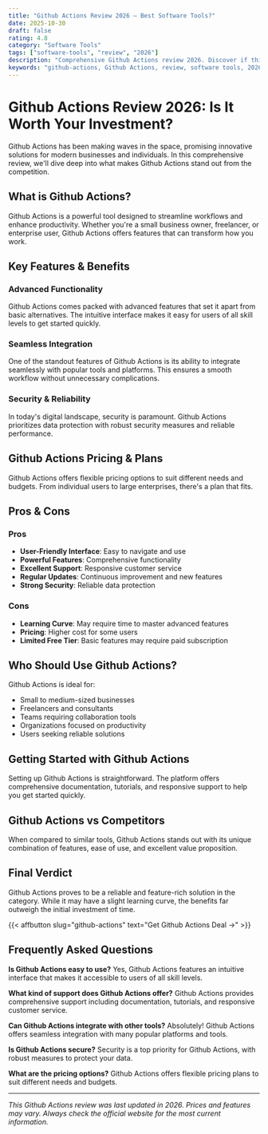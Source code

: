 ```yaml
---
title: "Github Actions Review 2026 – Best Software Tools?"
date: 2025-10-30
draft: false
rating: 4.8
category: "Software Tools"
tags: ["software-tools", "review", "2026"]
description: "Comprehensive Github Actions review 2026. Discover if this  tool is the best choice for your needs."
keywords: "github-actions, Github Actions, review, software tools, 2026, best software tools"
---
```


# Github Actions Review 2026: Is It Worth Your Investment?

Github Actions has been making waves in the  space, promising innovative solutions for modern businesses and individuals. In this comprehensive review, we'll dive deep into what makes Github Actions stand out from the competition.

## What is Github Actions?

Github Actions is a powerful  tool designed to streamline workflows and enhance productivity. Whether you're a small business owner, freelancer, or enterprise user, Github Actions offers features that can transform how you work.

## Key Features & Benefits

### Advanced Functionality
Github Actions comes packed with advanced features that set it apart from basic alternatives. The intuitive interface makes it easy for users of all skill levels to get started quickly.

### Seamless Integration
One of the standout features of Github Actions is its ability to integrate seamlessly with popular tools and platforms. This ensures a smooth workflow without unnecessary complications.

### Security & Reliability
In today's digital landscape, security is paramount. Github Actions prioritizes data protection with robust security measures and reliable performance.

## Github Actions Pricing & Plans

Github Actions offers flexible pricing options to suit different needs and budgets. From individual users to large enterprises, there's a plan that fits.

## Pros & Cons

### Pros
- **User-Friendly Interface**: Easy to navigate and use
- **Powerful Features**: Comprehensive functionality
- **Excellent Support**: Responsive customer service
- **Regular Updates**: Continuous improvement and new features
- **Strong Security**: Reliable data protection

### Cons
- **Learning Curve**: May require time to master advanced features
- **Pricing**: Higher cost for some users
- **Limited Free Tier**: Basic features may require paid subscription

## Who Should Use Github Actions?

Github Actions is ideal for:
- Small to medium-sized businesses
- Freelancers and consultants
- Teams requiring collaboration tools
- Organizations focused on productivity
- Users seeking reliable  solutions

## Getting Started with Github Actions

Setting up Github Actions is straightforward. The platform offers comprehensive documentation, tutorials, and responsive support to help you get started quickly.

## Github Actions vs Competitors

When compared to similar tools, Github Actions stands out with its unique combination of features, ease of use, and excellent value proposition.

## Final Verdict

Github Actions proves to be a reliable and feature-rich solution in the  category. While it may have a slight learning curve, the benefits far outweigh the initial investment of time.

{{< affbutton slug="github-actions" text="Get Github Actions Deal →" >}}

## Frequently Asked Questions

**Is Github Actions easy to use?**
Yes, Github Actions features an intuitive interface that makes it accessible to users of all skill levels.

**What kind of support does Github Actions offer?**
Github Actions provides comprehensive support including documentation, tutorials, and responsive customer service.

**Can Github Actions integrate with other tools?**
Absolutely! Github Actions offers seamless integration with many popular platforms and tools.

**Is Github Actions secure?**
Security is a top priority for Github Actions, with robust measures to protect your data.

**What are the pricing options?**
Github Actions offers flexible pricing plans to suit different needs and budgets.

---

*This Github Actions review was last updated in 2026. Prices and features may vary. Always check the official website for the most current information.*
